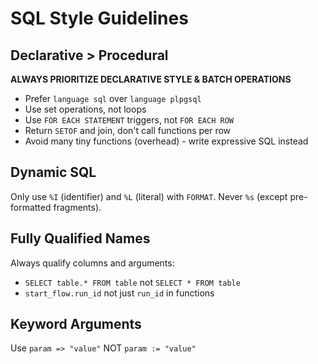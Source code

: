 # SQL Style Guidelines

## Declarative > Procedural
**ALWAYS PRIORITIZE DECLARATIVE STYLE & BATCH OPERATIONS**

- Prefer `language sql` over `language plpgsql`
- Use set operations, not loops
- Use `FOR EACH STATEMENT` triggers, not `FOR EACH ROW`
- Return `SETOF` and join, don't call functions per row
- Avoid many tiny functions (overhead) - write expressive SQL instead

## Dynamic SQL
Only use `%I` (identifier) and `%L` (literal) with `FORMAT`. Never `%s` (except pre-formatted fragments).

## Fully Qualified Names
Always qualify columns and arguments:
- `SELECT table.* FROM table` not `SELECT * FROM table`
- `start_flow.run_id` not just `run_id` in functions

## Keyword Arguments
Use `param => "value"` NOT `param := "value"`